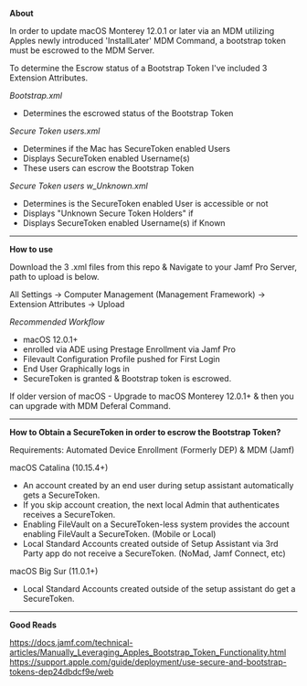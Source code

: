 **About**

In order to update macOS Monterey 12.0.1 or later via an MDM utilizing Apples newly introduced 'InstallLater' MDM Command, a bootstrap token must be escrowed to the MDM Server.

To determine the Escrow status of a Bootstrap Token I've included 3 Extension Attributes. 

*Bootstrap.xml*
- Determines the escrowed status of the Bootstrap Token

*Secure Token users.xml*
- Determines if the Mac has SecureToken enabled Users
- Displays SecureToken enabled Username(s)
- These users can escrow the Bootstrap Token

*Secure Token users w_Unknown.xml*
- Determines is the SecureToken enabled User is accessible or not
- Displays "Unknown Secure Token Holders" if 
- Displays SecureToken enabled Username(s) if Known
_____________________________________________________________________________________________________

**How to use**

Download the 3 .xml files from this repo & Navigate to your Jamf Pro Server, path to upload is below.

All Settings -> Computer Management (Management Framework) -> Extension Attributes -> Upload

*Recommended Workflow*
- macOS 12.0.1+ 
- enrolled via ADE using Prestage Enrollment via Jamf Pro
- Filevault Configuration Profile pushed for First Login
- End User Graphically logs in 
- SecureToken is granted & Bootstrap token is escrowed.

If older version of macOS - Upgrade to macOS Monterey 12.0.1+ & then you can upgrade with MDM Deferal Command.

_____________________________________________________________________________________________________

**How to Obtain a SecureToken in order to escrow the Bootstrap Token?**

Requirements: Automated Device Enrollment (Formerly DEP) & MDM (Jamf)

macOS Catalina (10.15.4+)
- An account created by an end user during setup assistant automatically gets a SecureToken. 
- If you skip account creation, the next local Admin that authenticates receives a SecureToken.
- Enabling FileVault on a SecureToken-less system provides the account enabling FileVault a SecureToken. (Mobile or Local) 
- Local Standard Accounts created outside of Setup Assistant via 3rd Party app do not receive a SecureToken. (NoMad, Jamf Connect, etc)

macOS Big Sur (11.0.1+)
- Local Standard Accounts created outside of the setup assistant do get a SecureToken. 

_____________________________________________________________________________________________________


**Good Reads**

https://docs.jamf.com/technical-articles/Manually_Leveraging_Apples_Bootstrap_Token_Functionality.html
https://support.apple.com/guide/deployment/use-secure-and-bootstrap-tokens-dep24dbdcf9e/web
